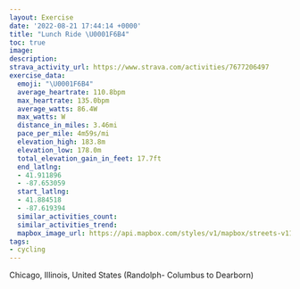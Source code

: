 ```yaml
---
layout: Exercise
date: '2022-08-21 17:44:14 +0000'
title: "Lunch Ride \U0001F6B4"
toc: true
image:
description:
strava_activity_url: https://www.strava.com/activities/7677206497
exercise_data:
  emoji: "\U0001F6B4"
  average_heartrate: 110.8bpm
  max_heartrate: 135.0bpm
  average_watts: 86.4W
  max_watts: W
  distance_in_miles: 3.46mi
  pace_per_mile: 4m59s/mi
  elevation_high: 183.8m
  elevation_low: 178.0m
  total_elevation_gain_in_feet: 17.7ft
  end_latlng:
  - 41.911896
  - -87.653059
  start_latlng:
  - 41.884518
  - -87.619394
  similar_activities_count:
  similar_activities_trend:
  mapbox_image_url: https://api.mapbox.com/styles/v1/mapbox/streets-v11/static/path-5+787af2-1.0(eqs~FfdxuOBFCN%3FTIFCRMHAF%40%5CFZ%3FRAHOJ%3FHCH%3FPIT%3FLJd%40%3FZBZEvBEX%3Fj%40Ft%40EL%3FJFR%40XAd%40DVGNICKHHZA%5CEP%3FHB%5ELl%40%3Fb%40CNA%5EIT%3F%60%40Jb%40D~%40Jf%40AF%40b%40Ln%40C%5CBZDAXRHBZn%40Gf%40%3FRQDD%60%40DJCN%40LBDUr%40Q%5CCJGFAF%40HB%40%3FGF%40HDCF%3Fd%40H%5C%3FVJj%40%40l%40JVBLCNEDKAIFCVELMHIVYV%5DCK%5D%40TIAQBEFg%40Io%40YM%3FSQIDIHm%40FQ%3FKFYDa%40EUGUEe%40BA%5EI%60AGhEI%40EKM%40QAW%40MHu%40DI%3F%5BGIBc%40Ci%40BOAEEG%3FGGG%3FGDSMMSMAMJQ%3FGCMPMv%40EJCNHT%3F%5EClBEn%40TXSWs%40HOAUDc%40%3FOEe%40Dg%40%3FID_%40AOCs%40AiB%3FaCFiA%3FaAFcA%3F_DPCGW%3FWHKA%5B%3Fs%40%40MAEMEAe%40HuAEg%40%40UA_%40FAHw%40EYFSOSCaAJUAeA%3Fa%40F%5BAe%40%3FWCo%40%40E%3FEIGCQHs%40DYCg%40H%5BCUBOCkAJw%40EIFc%40Eq%40Hq%40%3Fo%40DMCIBSAMEg%40DIEg%40HeBAq%40Fk%40Gs%40LOC%5BBa%40A_%40DMPi%40EK%40OGOMG%40I%3F%40HEDHb%40B%5CAt%40B%5CCF%3FPCh%40%40JGV%40%60%40%3Fl%40B%5EA%60%40DzBAPDzAAN%40%5CE%7CABZAz%40DlAAtACP%40PC~%40DrD%3FNENaBrC%7B%40pAYl%40ORYh%40i%40t%40IFELs%40%60AuCvEk%40v%40kAlBeBjCqB%60D%5Dd%40EHENQHGRe%40v%40CLUVG%40EJCLMTgAxAcAbBOPW%5EKTiAvAOZ%7DAbCe%40n%40iApBcCxDADJ%40HPD%60D%3Fb%40%40XDB%3FHEPBdBAf%40CHM%40),pin-s-s+e5b22e(-87.6194,41.88451),pin-s-f+89ae00(-87.65306000000002,41.91189000000002)/auto/800x800?access_token=pk.eyJ1Ijoiam9zaGJlY2ttYW4iLCJhIjoiY205eWR2aDd1MWZ6djJrbXc4a3M0bWZleiJ9.XiG9OWkNcZk2QzjJbxLB4A
tags:
- cycling
---
```




Chicago, Illinois, United States (Randolph- Columbus to Dearborn)
